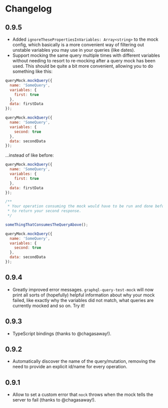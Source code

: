# Changelog

## 0.9.5
- Added `ignoreThesePropertiesInVariables: Array<string>` to the mock config, which basically is a more convenient way of 
filtering out unstable variables you may use in your queries (like dates).
- Support mocking the same query multiple times with different variables without needing to resort to re-mocking after 
a query mock has been used. This should be quite a bit more convenient, allowing you to do something like this:
```javascript
queryMock.mockQuery({
  name: 'SomeQuery',
  variables: {
    first: true
  },
  data: firstData
});

queryMock.mockQuery({
  name: 'SomeQuery',
  variables: {
    second: true
  },
  data: secondData
});
```

...instead of like before:
```javascript
queryMock.mockQuery({
  name: 'SomeQuery',
  variables: {
    first: true
  },
  data: firstData
});

/**
 * Your operation consuming the mock would have to be run and done before you could re-mock the query 
 * to return your second response.
 */ 

someThingThatConsumesTheQueryAbove();

queryMock.mockQuery({
  name: 'SomeQuery',
  variables: {
    second: true
  },
  data: secondData
});
```

## 0.9.4
- Greatly improved error messages. `graphql-query-test-mock` will now print all sorts of (hopefully) helpful 
information about why your mock failed, like exactly why the variables did not match, what queries are currently mocked 
and so on. Try it!

## 0.9.3
- TypeScript bindings (thanks to @chagasaway!).

## 0.9.2
- Automatically discover the name of the query/mutation, removing the need to provide an explicit 
id/name for every operation.

## 0.9.1
- Allow to set a custom error that `nock` throws when the mock tells the server to fail (thanks to @chagasaway!).
